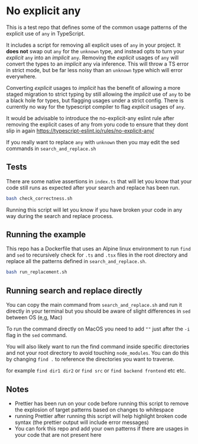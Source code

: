 # No explicit any

This is a test repo that defines some of the common usage patterns of the explicit use of `any` in TypeScript.

It includes a script for removing all explicit uses of `any` in your project. It **does not** swap out `any` for the `unknown` type, and instead opts to turn your _explicit_ `any` into an _implicit_ `any`. Removing the _explicit_ usages of `any` will convert the types to an _implicit_ any via inference. This will throw a TS error in strict mode, but be far less noisy than an `unknown` type which will error everywhere.

Converting _explicit_ usages to _implicit_ has the benefit of allowing a more staged migration to strict typing by still allowing the _implicit_ use of `any` to be a black hole for types, but flagging usages under a strict config. There is currently no way for the typescript compiler to flag _explicit_ usages of `any`.

It would be advisable to introduce the no-explicit-any eslint rule after removing the explicit cases of any from yoru code to ensure that they dont slip in again https://typescript-eslint.io/rules/no-explicit-any/

If you really want to replace `any` with `unknown` then you may edit the sed commands in `search_and_replace.sh`

## Tests

There are some native assertions in `index.ts` that will let you know that your code still runs as expected after your search and replace has been run.  
```bash
bash check_correctness.sh
```
Running this script will let you know if you have broken your code in any way during the search and replace process.

## Running the example
This repo has a Dockerfile that uses an Alpine linux environment to run `find` and `sed` to recursively check for `.ts` and `.tsx` files in the root directory and replace all the patterns defined in `search_and_replace.sh`.

```bash
bash run_replacement.sh
```

## Running search and replace directly
You can copy the main command from `search_and_replace.sh` and run it directly in your terminal but you should be aware of slight differences in `sed` between OS (e,g, Mac)

To run the command directly on MacOS you need to add `""` just after the `-i` flag in the `sed` command.

You will also likely want to run the find command inside specific directories and not your root directory to avoid touching `node_modules`. You can do this by changing `find .` to reference the directories you want to traverse.

for example `find dir1 dir2` or `find src` or `find backend frontend` etc etc. 

## Notes

- Prettier has been run on your code before running this script to remove the explosion of target patterns based on changes to whitespace
- running Prettier after running this script will help highlight broken code syntax (the prettier output will include error messages)
- You can fork this repo and add your own patterns if there are usages in your code that are not present here


